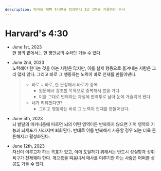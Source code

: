 ```yaml
---
description: 하버드 새벽 4시반을 읽으면서 1일 1인용 기록하는 문서
---
```


# Harvard's 4:30

* June 1st, 2023  
한 평의 밭에서는 한 평만큼의 수확만 거둘 수 있다.  

* June 2nd, 2023  
노력해야 한다는 것을 아는 사람은 많지만, 이를 실제 행동으로 옮겨내는 사람은 그리 많지 않다. 그리고 바로 그 행동하는 노력이 바로 천재를 만들어낸다.

  > * 바로 ~ 바로, 한 문장에서 바로가 중복   
  >   * 원문에서 강조할 목적으로 중복해서 썼을 거다.
  >   * 이를 그대로 번역하는 과정에 번역투로 남아 눈에 거슬리게 됐다.
  > * 내가 리뷰했다면?
  >   * 그리고 행동하는 바로 그 노력이 천재를 만들어낸다.

* June 5th, 2023  
뇌 발달의 메커니즘에 따르면 뇌의 어떤 영역이든 반복하지 않으면 기억 영역의 기능과 뇌세포가 사라지며 퇴화된다. 반대로 이를 반복해서 사용할 경우 뇌는 더욱 튼튼해지고 활성화된다.

* June 12th, 2023  
자신이 이루고자 하는 목표가 있고, 이에 도달하기 위해서는 반드시 성실함과 성취 욕구가 전제돼야 한다. 게으름을 피움녀서 매사를 미루기만 하는 사람은 어떠한 성공도 거둘 수 없다.
